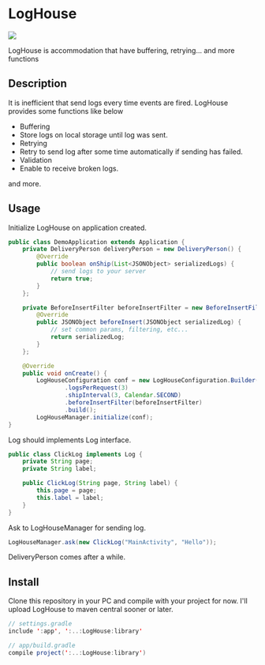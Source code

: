 LogHouse
====

![](http://upload.wikimedia.org/wikipedia/commons/thumb/4/47/Pfarr_Log_House.jpg/800px-Pfarr_Log_House.jpg)

LogHouse is accommodation that have buffering, retrying... and more functions

## Description

It is inefficient that send logs every time events are fired.
LogHouse provides some functions like below

- Buffering
 - Store logs on local storage until log was sent.
- Retrying
 - Retry to send log after some time automatically if sending has failed.
- Validation
 - Enable to receive broken logs.

and more.

## Usage

Initialize LogHouse on application created.

```java
public class DemoApplication extends Application {
    private DeliveryPerson deliveryPerson = new DeliveryPerson() {
        @Override
        public boolean onShip(List<JSONObject> serializedLogs) {
            // send logs to your server
            return true;
        }
    };

    private BeforeInsertFilter beforeInsertFilter = new BeforeInsertFilter() {
        @Override
        public JSONObject beforeInsert(JSONObject serializedLog) {
            // set common params, filtering, etc...
            return serializedLog;
        }
    };

    @Override
    public void onCreate() {
        LogHouseConfiguration conf = new LogHouseConfiguration.Builder(this, deliveryPerson)
                .logsPerRequest(3)
                .shipInterval(3, Calendar.SECOND)
                .beforeInsertFilter(beforeInsertFilter)
                .build();
        LogHouseManager.initialize(conf);
}
```

Log should implements Log interface.

```java
public class ClickLog implements Log {
    private String page;
    private String label;

    public ClickLog(String page, String label) {
        this.page = page;
        this.label = label;
    }
}
```

Ask to LogHouseManager for sending log.

```java
LogHouseManager.ask(new ClickLog("MainActivity", "Hello"));
```

DeliveryPerson comes after a while.

## Install

Clone this repository in your PC and compile with your project for now.
I'll upload LogHouse to maven central sooner or later.

```java
// settings.gradle
include ':app', ':..:LogHouse:library'

// app/build.gradle
compile project(':..:LogHouse:library')
```
